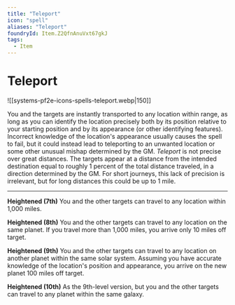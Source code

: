 ```yaml
---
title: "Teleport"
icon: "spell"
aliases: "Teleport"
foundryId: Item.Z2QfnAnuVxt67gkJ
tags:
  - Item
---
```


# Teleport
![[systems-pf2e-icons-spells-teleport.webp|150]]

You and the targets are instantly transported to any location within range, as long as you can identify the location precisely both by its position relative to your starting position and by its appearance (or other identifying features). Incorrect knowledge of the location's appearance usually causes the spell to fail, but it could instead lead to teleporting to an unwanted location or some other unusual mishap determined by the GM. _Teleport_ is not precise over great distances. The targets appear at a distance from the intended destination equal to roughly 1 percent of the total distance traveled, in a direction determined by the GM. For short journeys, this lack of precision is irrelevant, but for long distances this could be up to 1 mile.

* * *

**Heightened (7th)** You and the other targets can travel to any location within 1,000 miles.

**Heightened (8th)** You and the other targets can travel to any location on the same planet. If you travel more than 1,000 miles, you arrive only 10 miles off target.

**Heightened (9th)** You and the other targets can travel to any location on another planet within the same solar system. Assuming you have accurate knowledge of the location's position and appearance, you arrive on the new planet 100 miles off target.

**Heightened (10th)** As the 9th-level version, but you and the other targets can travel to any planet within the same galaxy.
